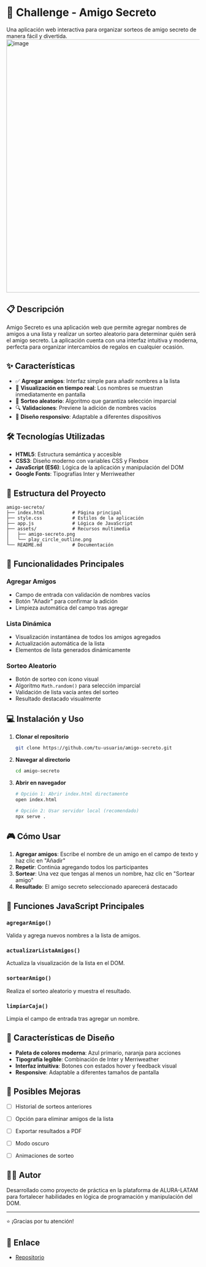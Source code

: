 # 🎁 Challenge - Amigo Secreto

Una aplicación web interactiva para organizar sorteos de amigo secreto de manera fácil y divertida.
<img width="1366" height="660" alt="image" src="https://github.com/user-attachments/assets/9853ff31-918f-4950-aa62-9f23fe03f3be" />


## 📋 Descripción

Amigo Secreto es una aplicación web que permite agregar nombres de amigos a una lista y realizar un sorteo aleatorio para determinar quién será el amigo secreto. La aplicación cuenta con una interfaz intuitiva y moderna, perfecta para organizar intercambios de regalos en cualquier ocasión.

## ✨ Características

- ✅ **Agregar amigos**: Interfaz simple para añadir nombres a la lista
- 📝 **Visualización en tiempo real**: Los nombres se muestran inmediatamente en pantalla
- 🎲 **Sorteo aleatorio**: Algoritmo que garantiza selección imparcial
- 🔍 **Validaciones**: Previene la adición de nombres vacíos
- 🎨 **Diseño responsivo**: Adaptable a diferentes dispositivos

## 🛠️ Tecnologías Utilizadas

- **HTML5**: Estructura semántica y accesible
- **CSS3**: Diseño moderno con variables CSS y Flexbox
- **JavaScript (ES6)**: Lógica de la aplicación y manipulación del DOM
- **Google Fonts**: Tipografías Inter y Merriweather

## 📁 Estructura del Proyecto

```
amigo-secreto/
├── index.html          # Página principal
├── style.css           # Estilos de la aplicación
├── app.js              # Lógica de JavaScript
├── assets/             # Recursos multimedia
│   ├── amigo-secreto.png
│   └── play_circle_outline.png
└── README.md           # Documentación
```

## 🎯 Funcionalidades Principales

### Agregar Amigos
- Campo de entrada con validación de nombres vacíos
- Botón "Añadir" para confirmar la adición
- Limpieza automática del campo tras agregar

### Lista Dinámica
- Visualización instantánea de todos los amigos agregados
- Actualización automática de la lista
- Elementos de lista generados dinámicamente

### Sorteo Aleatorio
- Botón de sorteo con ícono visual
- Algoritmo `Math.random()` para selección imparcial
- Validación de lista vacía antes del sorteo
- Resultado destacado visualmente

## 💻 Instalación y Uso

1. **Clonar el repositorio**
   ```bash
   git clone https://github.com/tu-usuario/amigo-secreto.git
   ```

2. **Navegar al directorio**
   ```bash
   cd amigo-secreto
   ```

3. **Abrir en navegador**
   ```bash
   # Opción 1: Abrir index.html directamente
   open index.html
   
   # Opción 2: Usar servidor local (recomendado)
   npx serve .
   ```

## 🎮 Cómo Usar

1. **Agregar amigos**: Escribe el nombre de un amigo en el campo de texto y haz clic en "Añadir"
2. **Repetir**: Continúa agregando todos los participantes
3. **Sortear**: Una vez que tengas al menos un nombre, haz clic en "Sortear amigo"
4. **Resultado**: El amigo secreto seleccionado aparecerá destacado

## 🔧 Funciones JavaScript Principales

### `agregarAmigo()`
Valida y agrega nuevos nombres a la lista de amigos.

### `actualizarListaAmigos()`
Actualiza la visualización de la lista en el DOM.

### `sortearAmigo()`
Realiza el sorteo aleatorio y muestra el resultado.

### `limpiarCaja()`
Limpia el campo de entrada tras agregar un nombre.

## 🎨 Características de Diseño

- **Paleta de colores moderna**: Azul primario, naranja para acciones
- **Tipografía legible**: Combinación de Inter y Merriweather
- **Interfaz intuitiva**: Botones con estados hover y feedback visual
- **Responsive**: Adaptable a diferentes tamaños de pantalla

## 📝 Posibles Mejoras

- [ ] Historial de sorteos anteriores
- [ ] Opción para eliminar amigos de la lista
- [ ] Exportar resultados a PDF
- [ ] Modo oscuro
- [ ] Animaciones de sorteo


## 👨‍💻 Autor

Desarrollado como proyecto de práctica en la plataforma de ALURA-LATAM para fortalecer habilidades en lógica de programación y manipulación del DOM.

---

⭐ ¡Gracias por tu atención!

## 🔗 Enlace

- [Repositorio](https://github.com/tu-usuario/amigo-secreto)

